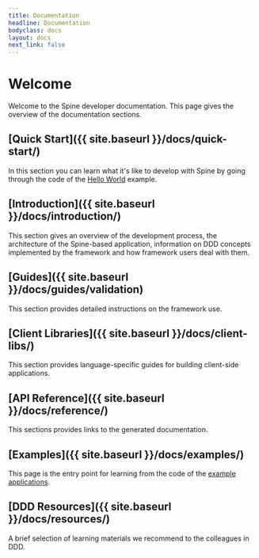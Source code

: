 ```yaml
---
title: Documentation
headline: Documentation
bodyclass: docs
layout: docs
next_link: false
---
```

# Welcome
<p class="lead">Welcome to the Spine developer documentation. This page gives the overview of
the documentation sections.</p>

## [Quick Start]({{ site.baseurl }}/docs/quick-start/)
In this section you can learn what it's like to develop with Spine by going through the code of
the [Hello World](https://github.com/spine-examples/hello) example.

## [Introduction]({{ site.baseurl }}/docs/introduction/)
This section gives an overview of the development process, the architecture of the Spine-based
application, information on DDD concepts implemented by the framework and how framework
users deal with them.

## [Guides]({{ site.baseurl }}/docs/guides/validation)
This section provides detailed instructions on the framework use.

## [Client Libraries]({{ site.baseurl }}/docs/client-libs/) 
This section provides language-specific guides for building client-side applications.

## [API Reference]({{ site.baseurl }}/docs/reference/)
This sections provides links to the generated documentation.

## [Examples]({{ site.baseurl }}/docs/examples/)
This page is the entry point for learning from the code of
the [example applications](https://github.com/spine-examples/). 

## [DDD Resources]({{ site.baseurl }}/docs/resources/)
A brief selection of learning materials we recommend to the colleagues in DDD.
